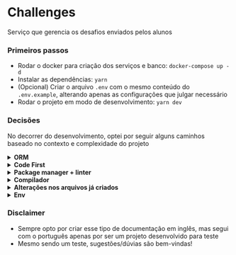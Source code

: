 # Challenges
Serviço que gerencia os desafios enviados pelos alunos

### Primeiros passos
- Rodar o docker para criação dos serviços e banco: `docker-compose up -d`
- Instalar as dependências: `yarn`
- (Opcional) Criar o arquivo `.env` com o mesmo conteúdo do `.env.example`, alterando apenas as configurações que julgar necessário
- Rodar o projeto em modo de desenvolvimento: `yarn dev`

### Decisões
No decorrer do desenvolvimento, optei por seguir alguns caminhos baseado no contexto e complexidade do projeto

<details>
  <summary><strong>ORM</strong></summary>

  ORMs facilitam o desenvolvimento (principalmente pela tipagem, criação de seeds ou até mesmo por abstraírem o uso do SQL caso o dev não esteja muito familiarizado) e arquitetura do banco (com o uso de migrations)

  #### Abordagem
  Poderia utilizar o TypeORM ou Drizzle, mas optei por seguir com o Prisma:
  - amplamente utilizado pela Rocketseat (nada mais justo que utilizar uma tech da empresa que criou o desafio)
  - acabou evoluindo muito, o que trouxe uma comunidade muito grande
  - tipagens e documentação muito boas (possui até uma página na própria documentação do Nest)
  - TypeORM acabou ficando meio parado no tempo (só agora estão [anunciando o futuro da lib](https://github.com/typeorm/typeorm/blob/master/docs/future-of-typeorm.md))
  - ainda não possuo muita familiaridade com o Drizzle, mas seu query builder é parecido com SQL, o que pode facilitar ou dificultar o uso pelos devs (o ideal seria validar com o time, mas não é esse o caso)
</details>

<details>
  <summary><strong>Code First</strong></summary>

</details>

<details>
  <summary><strong>Package manager + linter</strong></summary>

  Normalmente utilizo o PNPM (principalmente pela agilidade na hora de instalar as libs e o pouco espaço que ocupa depois da instalação delas) e o Biome (menos dependências e muito rápido) mas segui com o Yarn e ESLint + prettier apenas por já estarem integrados com o serviço de `corrections`
</details>

<details>
  <summary><strong>Compilador</strong></summary>

  Instalei o SWC pra fazer a compilação por causa da sua rapidez. Além disso, alterei algumas configs do `nest-cli.json` pra:
  - deletar a `/dist` ao realizar o build (evitando ter que instalar a lib `rimraf`);
  - realizar um check das tipagens do projeto com a prop `typeCheck`
</details>

<details>
  <summary><strong>Alterações nos arquivos já criados</strong></summary>

  Por ser praticamente um monorepo, aproveitei pra reutilizar alguns arquivos de configuração em ambos os serviços `challenges` e `corrections`

  #### Abordagem
  Decidi apenas mover alguns arquivos pra fora do `/packages/` ao invés de configurar o `workspaces` do Yarn ou usar o `lerna` ou alguma lib parecida:
  - é um caminho mais rápido e simples
  - evita algumas refatorações desnecessárias
</details>

<details>
  <summary><strong>Env</strong></summary>

  Prefiri deixar o projeto mais customizável em relação às configs básicas, mas utilizando valores padrão (pegos do `docker-compose.yml`) caso o dev queira rodar o projeto direto

  #### Abordagem
  Decidi criar o `/src/infra/config.ts` ao invés de utilizar a lib `@nestjs/config`:
  - é um caminho um pouco mais simples, já que não é preciso configurar nem importar nenhum módulo/serviço adicional;
  - o env não é acessado em nenhuma parte do projeto, somente no `/src/main.ts` e no `/src/infra/database/schema.prisma`;
  - é fácil visualizar os valores default de todas as envs
</details>

### Disclaimer

- Sempre opto por criar esse tipo de documentação em inglês, mas segui com o português apenas por ser um projeto desenvolvido para teste
- Mesmo sendo um teste, sugestões/dúvias são bem-vindas!
